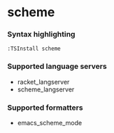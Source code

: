 # scheme
<!--- THIS DOCUMENT IS AUTOMATICALLY GENERATED, DON'T EDIT IT -->

### Syntax highlighting

```vim
:TSInstall scheme
```

### Supported language servers

- racket_langserver
- scheme_langserver

### Supported formatters

- emacs_scheme_mode
